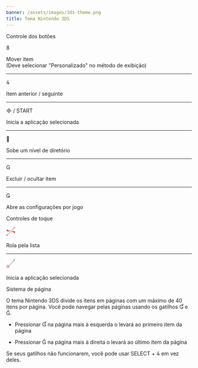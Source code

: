 ```yaml
---
banner: /assets/images/3ds-theme.png
title: Tema Nintendo 3DS
---
```


<div id="button-controls" class="section-title">Controle dos botões</div>
<div class="section-body">
    <div class="button-action-group">
        <p class="button-action button">&#xE079;</p>
        <p class="button-action-text">Mover item<br>(Deve selecionar "Personalizado" no método de exibição)</p>
    </div>
    <hr>
    <div class="button-action-group">
        <p class="button-action button">&#xE07E;</p>
        <p class="button-action-text">Item anterior / seguinte</p>
    </div>
    <hr>
    <div class="button-action-group">
        <p class="button-action"><span class="button">&#xE000; /</span> START</p>
        <p class="button-action-text">Inicia a aplicação selecionada</p>
    </div>
    <hr>
    <div class="button-action-group">
        <p class="button-action button">&#xE001;</p>
        <p class="button-action-text">Sobe um nível de diretório</p>
    </div>
    <hr>
    <div class="button-action-group">
        <p class="button-action button">&#xE002;</p>
        <p class="button-action-text">Excluir / ocultar item</p>
    </div>
    <hr>
    <div class="button-action-group">
        <p class="button-action button">&#xE003;</p>
        <p class="button-action-text">Abre as configurações por jogo</p>
    </div>
</div>

<div id="touch-controls" class="section-title">Controles de toque</div>
<div class="section-body">
    <div class="button-action-group">
        <p class="button-action"><img src="/assets/images/left-right.png"></p>
        <p class="button-action-text">Rola pela lista</p>
    </div>
    <hr>
    <div class="button-action-group">
        <p class="button-action"><img src="/assets/images/tap.png"></p>
        <p class="button-action-text">Inicia a aplicação selecionada</p>
    </div>
    <!-- <hr>
    <div>
        <p>
            If the Sort Method is set to "Custom", you can drag the icon up to move it.
        </p>
    </div> -->
</div>

<div id="page-system" class="section-title">Sistema de página</div>
<div class="section-body">
    <p>
        O tema Nintendo 3DS divide os itens em páginas com um máximo de 40 itens por página. Você pode navegar pelas páginas usando os gatilhos &#xE004; e &#xE005;.
    </p>
    <ul>
        <li><p>Pressionar &#xE004; na página mais à esquerda o levará ao primeiro item da página</p></li>
        <li><p>Pressionar &#xE005; na página mais à direita o levará ao último item da página</p></li>
    </ul>
    <p>
        Se seus gatilhos não funcionarem, você pode usar SELECT + &#xE07E; em vez deles.
    </p>
</div>
